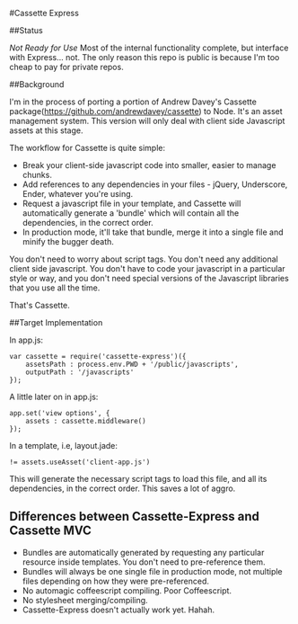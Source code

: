 #Cassette Express

##Status

*Not Ready for Use* Most of the internal functionality complete, but interface with Express... not. The only reason this repo is public is because I'm too cheap to pay for private repos. 

##Background

I'm in the process of porting a portion of Andrew Davey's Cassette package(https://github.com/andrewdavey/cassette) to Node. It's an asset management system. This version will only deal with client side Javascript assets at this stage.

The workflow for Cassette is quite simple: 
- Break your client-side javascript code into smaller, easier to manage chunks. 
- Add references to any dependencies in your files - jQuery, Underscore, Ender, whatever you're using. 
- Request a javascript file in your template, and Cassette will automatically generate a 'bundle' which will contain all the dependencies, in the correct order. 
- In production mode, it'll take that bundle, merge it into a single file and minify the bugger death. 

You don't need to worry about script tags. You don't need any additional client side javascript. You don't have to code your javascript in a particular style or way, and you don't need special versions of the Javascript libraries that you use all the time. 

That's Cassette. 

##Target Implementation

In app.js:

	var cassette = require('cassette-express')({
		assetsPath : process.env.PWD + '/public/javascripts',
		outputPath : '/javascripts'
	});

A little later on in app.js: 

	app.set('view options', {
		assets : cassette.middleware()
	});


In a template, i.e, layout.jade:

	!= assets.useAsset('client-app.js')

This will generate the necessary script tags to load this file, and all its dependencies, in the correct order. This saves a lot of aggro.

## Differences between Cassette-Express and Cassette MVC

- Bundles are automatically generated by requesting any particular resource inside templates. You don't need to pre-reference them.
- Bundles will always be one single file in production mode, not multiple files depending on how they were pre-referenced.
- No automagic coffeescript compiling. Poor Coffeescript.
- No stylesheet merging/compiling.
- Cassette-Express doesn't actually work yet. Hahah. 
